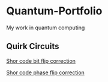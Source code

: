 # Quantum-Portfolio
My work in quantum computing 

## Quirk Circuits
[Shor code bit flip correction](https://algassert.com/quirk#circuit=%7B%22cols%22%3A%5B%5B1%2C1%2C1%2C1%2C1%2C1%2C1%2C1%2C%22H%22%5D%2C%5B1%2C1%2C%22X%22%2C1%2C1%2C%22X%22%2C1%2C1%2C%22%E2%80%A2%22%5D%2C%5B1%2C1%2C%22H%22%2C1%2C1%2C%22H%22%2C1%2C1%2C%22H%22%5D%2C%5B1%2C1%2C1%2C1%2C1%2C1%2C%22X%22%2C%22X%22%2C%22%E2%80%A2%22%5D%2C%5B1%2C1%2C1%2C%22X%22%2C%22X%22%2C%22%E2%80%A2%22%5D%2C%5B%22X%22%2C%22X%22%2C%22%E2%80%A2%22%5D%2C%5B%22X%5Et%22%2C1%2C1%2C1%2C%22X%5Et%22%2C1%2C1%2C1%2C%22X%5Et%22%5D%2C%5B%22%E2%80%A6%22%2C%22%E2%80%A6%22%2C%22%E2%80%A6%22%2C%22%E2%80%A6%22%2C%22%E2%80%A6%22%2C%22%E2%80%A6%22%2C%22%E2%80%A6%22%2C%22%E2%80%A6%22%2C%22%E2%80%A6%22%2C%22%E2%80%A6%22%2C%22%E2%80%A6%22%5D%2C%5B%22%E2%80%A2%22%2C1%2C1%2C1%2C1%2C1%2C1%2C1%2C1%2C%22X%22%5D%2C%5B1%2C%22%E2%80%A2%22%2C1%2C1%2C1%2C1%2C1%2C1%2C1%2C%22X%22%5D%2C%5B1%2C%22%E2%80%A2%22%2C1%2C1%2C1%2C1%2C1%2C1%2C1%2C1%2C%22X%22%5D%2C%5B1%2C1%2C%22%E2%80%A2%22%2C1%2C1%2C1%2C1%2C1%2C1%2C1%2C%22X%22%5D%2C%5B1%2C1%2C1%2C1%2C1%2C1%2C1%2C1%2C1%2C%22Measure%22%2C%22Measure%22%5D%2C%5B1%2C%22X%22%2C1%2C1%2C1%2C1%2C1%2C1%2C1%2C%22%E2%80%A2%22%2C%22%E2%80%A2%22%5D%2C%5B%22X%22%2C1%2C1%2C1%2C1%2C1%2C1%2C1%2C1%2C%22%E2%80%A2%22%2C%22%E2%97%A6%22%5D%2C%5B1%2C1%2C%22X%22%2C1%2C1%2C1%2C1%2C1%2C1%2C%22%E2%97%A6%22%2C%22%E2%80%A2%22%5D%2C%5B1%2C1%2C1%2C1%2C1%2C1%2C1%2C1%2C1%2C%22%7C0%E2%9F%A9%E2%9F%A80%7C%22%2C%22%7C0%E2%9F%A9%E2%9F%A80%7C%22%5D%2C%5B1%2C1%2C1%2C%22%E2%80%A2%22%2C1%2C1%2C1%2C1%2C1%2C%22X%22%5D%2C%5B1%2C1%2C1%2C1%2C%22%E2%80%A2%22%2C1%2C1%2C1%2C1%2C%22X%22%5D%2C%5B1%2C1%2C1%2C1%2C%22%E2%80%A2%22%2C1%2C1%2C1%2C1%2C1%2C%22X%22%5D%2C%5B1%2C1%2C1%2C1%2C1%2C%22%E2%80%A2%22%2C1%2C1%2C1%2C1%2C%22X%22%5D%2C%5B1%2C1%2C1%2C1%2C1%2C1%2C1%2C1%2C1%2C%22Measure%22%2C%22Measure%22%5D%2C%5B1%2C1%2C1%2C1%2C%22X%22%2C1%2C1%2C1%2C1%2C%22%E2%80%A2%22%2C%22%E2%80%A2%22%5D%2C%5B1%2C1%2C1%2C%22X%22%2C1%2C1%2C1%2C1%2C1%2C%22%E2%80%A2%22%2C%22%E2%97%A6%22%5D%2C%5B1%2C1%2C1%2C1%2C%22X%22%2C1%2C1%2C1%2C1%2C%22%E2%97%A6%22%2C%22%E2%80%A2%22%5D%2C%5B1%2C1%2C1%2C1%2C1%2C1%2C1%2C1%2C1%2C%22%7C0%E2%9F%A9%E2%9F%A80%7C%22%2C%22%7C0%E2%9F%A9%E2%9F%A80%7C%22%5D%2C%5B1%2C1%2C1%2C1%2C1%2C1%2C%22%E2%80%A2%22%2C1%2C1%2C%22X%22%5D%2C%5B1%2C1%2C1%2C1%2C1%2C1%2C1%2C%22%E2%80%A2%22%2C1%2C%22X%22%5D%2C%5B1%2C1%2C1%2C1%2C1%2C1%2C1%2C%22%E2%80%A2%22%2C1%2C1%2C%22X%22%5D%2C%5B1%2C1%2C1%2C1%2C1%2C1%2C1%2C1%2C%22%E2%80%A2%22%2C1%2C%22X%22%5D%2C%5B1%2C1%2C1%2C1%2C1%2C1%2C1%2C1%2C1%2C%22Measure%22%2C%22Measure%22%5D%2C%5B%22%E2%80%A6%22%2C%22%E2%80%A6%22%2C%22%E2%80%A6%22%2C%22%E2%80%A6%22%2C%22%E2%80%A6%22%2C%22%E2%80%A6%22%2C%22%E2%80%A6%22%2C%22%E2%80%A6%22%2C%22%E2%80%A6%22%2C%22%E2%80%A6%22%2C%22%E2%80%A6%22%5D%2C%5B%22X%22%2C%22X%22%2C%22%E2%80%A2%22%5D%2C%5B1%2C1%2C1%2C%22X%22%2C%22X%22%2C%22%E2%80%A2%22%5D%2C%5B1%2C1%2C1%2C1%2C1%2C1%2C%22X%22%2C%22X%22%2C%22%E2%80%A2%22%5D%2C%5B1%2C1%2C%22H%22%2C1%2C1%2C%22H%22%2C1%2C1%2C%22H%22%5D%2C%5B1%2C1%2C%22X%22%2C1%2C1%2C%22X%22%2C1%2C1%2C%22%E2%80%A2%22%5D%2C%5B1%2C1%2C1%2C1%2C1%2C1%2C1%2C1%2C%22H%22%5D%5D%7D)

[Shor code phase flip correction](https://algassert.com/quirk#circuit=%7B%22cols%22%3A%5B%5B1%2C1%2C1%2C1%2C1%2C1%2C1%2C1%2C%22H%22%5D%2C%5B1%2C1%2C%22X%22%2C1%2C1%2C%22X%22%2C1%2C1%2C%22%E2%80%A2%22%5D%2C%5B1%2C1%2C%22H%22%2C1%2C1%2C%22H%22%2C1%2C1%2C%22H%22%5D%2C%5B1%2C1%2C1%2C1%2C1%2C1%2C%22X%22%2C%22X%22%2C%22%E2%80%A2%22%5D%2C%5B1%2C1%2C1%2C%22X%22%2C%22X%22%2C%22%E2%80%A2%22%5D%2C%5B%22X%22%2C%22X%22%2C%22%E2%80%A2%22%5D%2C%5B%22Z%5Et%22%5D%2C%5B%22%E2%80%A6%22%2C%22%E2%80%A6%22%2C%22%E2%80%A6%22%2C%22%E2%80%A6%22%2C%22%E2%80%A6%22%2C%22%E2%80%A6%22%2C%22%E2%80%A6%22%2C%22%E2%80%A6%22%2C%22%E2%80%A6%22%2C%22%E2%80%A6%22%2C%22%E2%80%A6%22%5D%2C%5B%22X%22%2C%22X%22%2C%22%E2%80%A2%22%5D%2C%5B1%2C1%2C1%2C%22X%22%2C%22X%22%2C%22%E2%80%A2%22%5D%2C%5B1%2C1%2C%22H%22%5D%2C%5B1%2C1%2C1%2C1%2C1%2C%22H%22%5D%2C%5B1%2C1%2C1%2C1%2C1%2C1%2C%22X%22%2C%22X%22%2C%22%E2%80%A2%22%5D%2C%5B1%2C1%2C1%2C1%2C1%2C1%2C1%2C1%2C%22H%22%5D%2C%5B1%2C1%2C%22%E2%80%A2%22%2C1%2C1%2C1%2C1%2C1%2C1%2C%22X%22%5D%2C%5B1%2C1%2C1%2C1%2C1%2C%22%E2%80%A2%22%2C1%2C1%2C1%2C%22X%22%5D%2C%5B1%2C1%2C1%2C1%2C1%2C%22%E2%80%A2%22%2C1%2C1%2C1%2C1%2C%22X%22%5D%2C%5B1%2C1%2C1%2C1%2C1%2C1%2C1%2C1%2C%22%E2%80%A2%22%2C1%2C%22X%22%5D%2C%5B1%2C1%2C1%2C1%2C1%2C1%2C1%2C1%2C1%2C%22Measure%22%2C%22Measure%22%5D%2C%5B1%2C1%2C1%2C1%2C1%2C%22X%22%2C1%2C1%2C1%2C%22%E2%80%A2%22%2C%22%E2%80%A2%22%5D%2C%5B1%2C1%2C%22X%22%2C1%2C1%2C1%2C1%2C1%2C1%2C%22%E2%80%A2%22%2C%22%E2%97%A6%22%5D%2C%5B1%2C1%2C1%2C1%2C1%2C1%2C1%2C1%2C%22X%22%2C%22%E2%97%A6%22%2C%22%E2%80%A2%22%5D%2C%5B1%2C1%2C%22H%22%2C1%2C1%2C%22H%22%2C1%2C1%2C%22H%22%5D%2C%5B%22X%22%2C%22X%22%2C%22%E2%80%A2%22%5D%2C%5B1%2C1%2C1%2C%22X%22%2C%22X%22%2C%22%E2%80%A2%22%5D%2C%5B1%2C1%2C1%2C1%2C1%2C1%2C%22X%22%2C%22X%22%2C%22%E2%80%A2%22%5D%2C%5B1%2C1%2C1%2C1%2C1%2C1%2C1%2C1%2C1%2C%22%7C0%E2%9F%A9%E2%9F%A80%7C%22%2C%22%7C0%E2%9F%A9%E2%9F%A80%7C%22%5D%2C%5B%22%E2%80%A6%22%2C%22%E2%80%A6%22%2C%22%E2%80%A6%22%2C%22%E2%80%A6%22%2C%22%E2%80%A6%22%2C%22%E2%80%A6%22%2C%22%E2%80%A6%22%2C%22%E2%80%A6%22%2C%22%E2%80%A6%22%2C%22%E2%80%A6%22%2C%22%E2%80%A6%22%5D%2C%5B%22X%22%2C%22X%22%2C%22%E2%80%A2%22%5D%2C%5B1%2C1%2C1%2C%22X%22%2C%22X%22%2C%22%E2%80%A2%22%5D%2C%5B1%2C1%2C1%2C1%2C1%2C1%2C%22X%22%2C%22X%22%2C%22%E2%80%A2%22%5D%2C%5B1%2C1%2C%22H%22%2C1%2C1%2C%22H%22%2C1%2C1%2C%22H%22%5D%2C%5B1%2C1%2C%22X%22%2C1%2C1%2C%22X%22%2C1%2C1%2C%22%E2%80%A2%22%5D%2C%5B1%2C1%2C1%2C1%2C1%2C1%2C1%2C1%2C%22H%22%5D%5D%7D)
